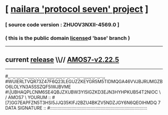 
# [ [nailara 'protocol seven' project](http://nailara.network/) ]

### [ source code version : ZHUOV3NXII-4569.0 ]

### ( this is the public domain [license](../license)d 'base' branch )
---
## current [release](https://github.com/nailara-technologies/protocol-7/releases) \\\\// [AMOS7-v2.22.5](https://github.com/nailara-technologies/protocol-7/releases/tag/AMOS7-v2.22.5)
---

#,,..,,.,,,.,,...,,,,,.,.,.,.,..,,,,,,.,,,,,.,..,,...,..,,...,,,,,,.,,..,,..,,
#WUIERLTVQR73Z47F6Q23LEGUZZKEYGR5M5TIDMQGA46VVJBJRUMGZBO6LOLYN3A5SSZQF5IWJBVME
#\\\|UBHAQPLCNM6SE4QBJZXUBW3YI5IGZKD3EJN3HYHPKUB54T2NIOC \ / AMOS7 \ YOURUM ::
#\[7]GG7EAPFZN5T3HSI5JJQ35KIFJ2BZU4BKZV5NDZJGY6N6QEOIHMDQ 7  DATA SIGNATURE ::
#:::::::::::::::::::::::::::::::::::::::::::::::::::::::::::::::::::::::::::::
